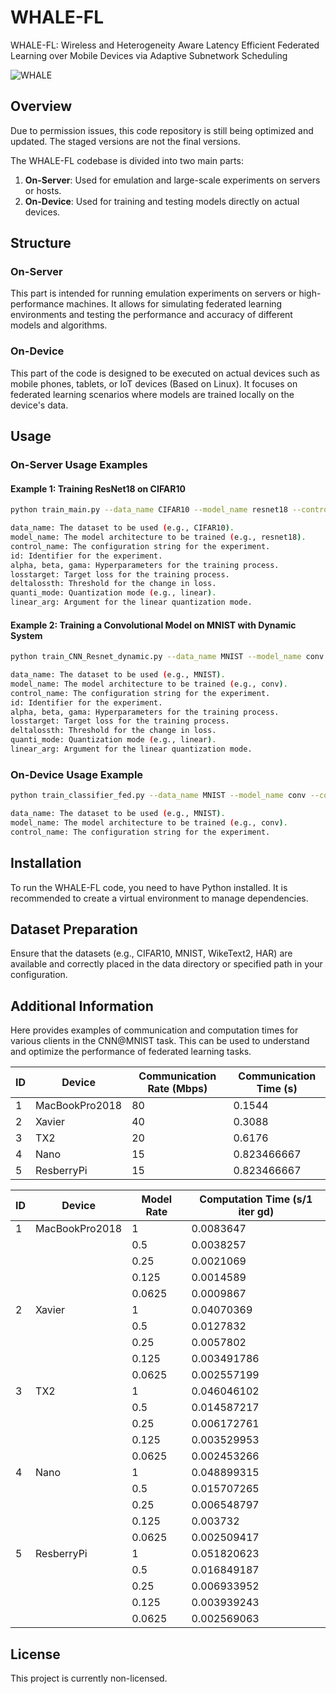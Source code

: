 # WHALE-FL
WHALE-FL: Wireless and Heterogeneity Aware Latency Efficient Federated Learning over Mobile Devices via Adaptive Subnetwork Scheduling

![WHALE](https://github.com/BESTTOOLBOX/WHALE-FL/assets/22745820/dd874644-f4b5-43bc-abf1-1c95bfb56654)

## Overview

Due to permission issues, this code repository is still being optimized and updated. The staged versions are not the final versions.

The WHALE-FL codebase is divided into two main parts:
1. **On-Server**: Used for emulation and large-scale experiments on servers or hosts.
2. **On-Device**: Used for training and testing models directly on actual devices.

## Structure

### On-Server
This part is intended for running emulation experiments on servers or high-performance machines. It allows for simulating federated learning environments and testing the performance and accuracy of different models and algorithms.

### On-Device
This part of the code is designed to be executed on actual devices such as mobile phones, tablets, or IoT devices (Based on Linux). It focuses on federated learning scenarios where models are trained locally on the device's data.

## Usage

### On-Server Usage Examples

#### Example 1: Training ResNet18 on CIFAR10

```bash
python train_main.py --data_name CIFAR10 --model_name resnet18 --control_name 1_20_1_non-iid-2_fix_a2-b8_bn_1_1 --id Resnet18@CIFAR10 --alpha 10 --beta 0.2 --gama 1 --losstarget 0.005 --deltalossth 0.2 --quanti_mode linear --linear_arg 2.5

data_name: The dataset to be used (e.g., CIFAR10).
model_name: The model architecture to be trained (e.g., resnet18).
control_name: The configuration string for the experiment.
id: Identifier for the experiment.
alpha, beta, gama: Hyperparameters for the training process.
losstarget: Target loss for the training process.
deltalossth: Threshold for the change in loss.
quanti_mode: Quantization mode (e.g., linear).
linear_arg: Argument for the linear quantization mode.
```

#### Example 2: Training a Convolutional Model on MNIST with Dynamic System

```bash
python train_CNN_Resnet_dynamic.py --data_name MNIST --model_name conv --control_name 1_20_1_non-iid-2_fix_a2-b8_bn_1_1 --id CNN@MNIST --alpha 5 --beta 0.2 --gama 2.5 --losstarget 0.0001 --deltalossth 0.5 --quanti_mode linear --linear_arg 9

data_name: The dataset to be used (e.g., MNIST).
model_name: The model architecture to be trained (e.g., conv).
control_name: The configuration string for the experiment.
id: Identifier for the experiment.
alpha, beta, gama: Hyperparameters for the training process.
losstarget: Target loss for the training process.
deltalossth: Threshold for the change in loss.
quanti_mode: Quantization mode (e.g., linear).
linear_arg: Argument for the linear quantization mode.
```

### On-Device Usage Example

```bash
python train_classifier_fed.py --data_name MNIST --model_name conv --control_name 1_1_0.1_iid_fix_a2-b8_bn_1_1

data_name: The dataset to be used (e.g., MNIST).
model_name: The model architecture to be trained (e.g., conv).
control_name: The configuration string for the experiment.
```

## Installation

To run the WHALE-FL code, you need to have Python installed. It is recommended to create a virtual environment to manage dependencies.

## Dataset Preparation

Ensure that the datasets (e.g., CIFAR10, MNIST, WikeText2, HAR) are available and correctly placed in the data directory or specified path in your configuration.

## Additional Information

Here provides examples of communication and computation times for various clients in the CNN@MNIST task. This can be used to understand and optimize the performance of federated learning tasks.

| ID  | Device         | Communication Rate (Mbps) | Communication Time (s) |
| --- | -------------- | ------------------------ | --------------------- |
| 1   | MacBookPro2018 | 80                       | 0.1544                |
| 2   | Xavier         | 40                       | 0.3088                |
| 3   | TX2            | 20                       | 0.6176                |
| 4   | Nano           | 15                       | 0.823466667           |
| 5   | ResberryPi     | 15                       | 0.823466667           |

| ID  | Device         | Model Rate | Computation Time (s/1 iter gd) |
| --- | -------------- | ---------- | ------------------------------ |
| 1   | MacBookPro2018 | 1          | 0.0083647                      |
|     |                | 0.5        | 0.0038257                      |
|     |                | 0.25       | 0.0021069                      |
|     |                | 0.125      | 0.0014589                      |
|     |                | 0.0625     | 0.0009867                      |
| 2   | Xavier         | 1          | 0.04070369                     |
|     |                | 0.5        | 0.0127832                      |
|     |                | 0.25       | 0.0057802                      |
|     |                | 0.125      | 0.003491786                    |
|     |                | 0.0625     | 0.002557199                    |
| 3   | TX2            | 1          | 0.046046102                    |
|     |                | 0.5        | 0.014587217                    |
|     |                | 0.25       | 0.006172761                    |
|     |                | 0.125      | 0.003529953                    |
|     |                | 0.0625     | 0.002453266                    |
| 4   | Nano           | 1          | 0.048899315                    |
|     |                | 0.5        | 0.015707265                    |
|     |                | 0.25       | 0.006548797                    |
|     |                | 0.125      | 0.003732                       |
|     |                | 0.0625     | 0.002509417                    |
| 5   | ResberryPi     | 1          | 0.051820623                    |
|     |                | 0.5        | 0.016849187                    |
|     |                | 0.25       | 0.006933952                    |
|     |                | 0.125      | 0.003939243                    |
|     |                | 0.0625     | 0.002569063                    |

## License
This project is currently non-licensed.
